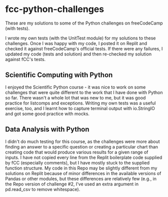 # fcc-python-challenges
These are my solutions to some of the Python challenges on freeCodeCamp (with tests).

I wrote my own tests (with the UnitTest module) for my solutions to these challenges. Once I was happy with my code, I posted it on Replit and checked it against freeCodeCamp's official tests. If there were any failures, I updated my code (tests and solution) and then re-checked my solution against fCC's tests.

## Scientific Computing with Python

I enjoyed the Scientific Python course - it was nice to work on some challenges that were quite different to the work that I have done with Python so far. There wasn't a whole lot that was new to me, but it was good practice for listcomps and exceptions. Writing my own tests was a useful exercise, too, and I learnt how to capture terminal output with io.StringIO and got some good practice with mocks.

## Data Analysis with Python

I didn't do much testing for this course, as the challenges were more about finding an answer to a specific question or creating a particular chart than creating code that would produce various results for a given range of inputs. I have not copied every line from the Replit boilerplate code supplied by fCC (especially comments), but I have mostly stuck to the supplied function structure. My code in this Repo may be slightly different from my solutions on Replit because of minor differences in the available versions of Pandas or other modules, but these differences are relatively few (e.g., in the Repo version of challenge #2, I've used an extra argument in pd.read_csv to remove whitespace).
